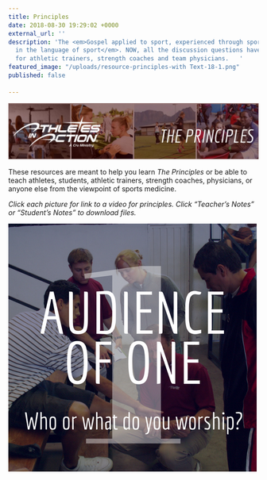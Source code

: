 ```yaml
---
title: Principles
date: 2018-08-30 19:29:02 +0000
external_url: ''
description: 'The <em>Gospel applied to sport, experienced through sport and spoken
  in the language of sport</em>. NOW, all the discussion questions have been tailored
  for athletic trainers, strength coaches and team physicians.   '
featured_image: "/uploads/resource-principles-with Text-18-1.png"
published: false

---
```

![](/uploads/Violet-Geometric-Cool-Desktop-Wallpaper-1-e1519843524293-1024x230.jpg)

These resources are meant to help you learn _The Principles_ or be able to teach athletes, students, athletic trainers, strength coaches, physicians, or anyone else from the viewpoint of sports medicine.

_Click each picture for link to a video for principles. Click “Teacher’s Notes” or “Student’s Notes” to download files._

![](/uploads/Principle-1-1.png)